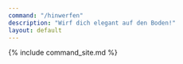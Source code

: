 ```yaml
---
command: "/hinwerfen"
description: "Wirf dich elegant auf den Boden!"
layout: default
---
```

{% include command_site.md %}
